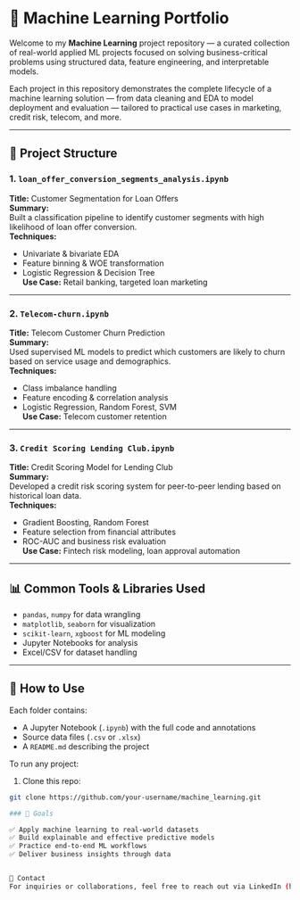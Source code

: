 # 🤖 Machine Learning Portfolio

Welcome to my **Machine Learning** project repository — a curated collection of real-world applied ML projects focused on solving business-critical problems using structured data, feature engineering, and interpretable models.

Each project in this repository demonstrates the complete lifecycle of a machine learning solution — from data cleaning and EDA to model deployment and evaluation — tailored to practical use cases in marketing, credit risk, telecom, and more.

---

## 📂 Project Structure

### 1. `loan_offer_conversion_segments_analysis.ipynb`
**Title:** Customer Segmentation for Loan Offers  
**Summary:**  
Built a classification pipeline to identify customer segments with high likelihood of loan offer conversion.  
**Techniques:**  
- Univariate & bivariate EDA  
- Feature binning & WOE transformation  
- Logistic Regression & Decision Tree  
**Use Case:** Retail banking, targeted loan marketing

---

### 2. `Telecom-churn.ipynb`
**Title:** Telecom Customer Churn Prediction  
**Summary:**  
Used supervised ML models to predict which customers are likely to churn based on service usage and demographics.  
**Techniques:**  
- Class imbalance handling  
- Feature encoding & correlation analysis  
- Logistic Regression, Random Forest, SVM  
**Use Case:** Telecom customer retention

---

### 3. `Credit Scoring Lending Club.ipynb`
**Title:** Credit Scoring Model for Lending Club  
**Summary:**  
Developed a credit risk scoring system for peer-to-peer lending based on historical loan data.  
**Techniques:**  
- Gradient Boosting, Random Forest  
- Feature selection from financial attributes  
- ROC-AUC and business risk evaluation  
**Use Case:** Fintech risk modeling, loan approval automation

---

## 📊 Common Tools & Libraries Used

- `pandas`, `numpy` for data wrangling
- `matplotlib`, `seaborn` for visualization
- `scikit-learn`, `xgboost` for ML modeling
- Jupyter Notebooks for analysis
- Excel/CSV for dataset handling

---

## 🚀 How to Use

Each folder contains:
- A Jupyter Notebook (`.ipynb`) with the full code and annotations
- Source data files (`.csv` or `.xlsx`)
- A `README.md` describing the project

To run any project:
1. Clone this repo:
```bash
git clone https://github.com/your-username/machine_learning.git

### 📌 Goals

✅ Apply machine learning to real-world datasets
✅ Build explainable and effective predictive models
✅ Practice end-to-end ML workflows
✅ Deliver business insights through data


📧 Contact
For inquiries or collaborations, feel free to reach out via LinkedIn (https://www.linkedin.com/in/amansunilkumar/)
